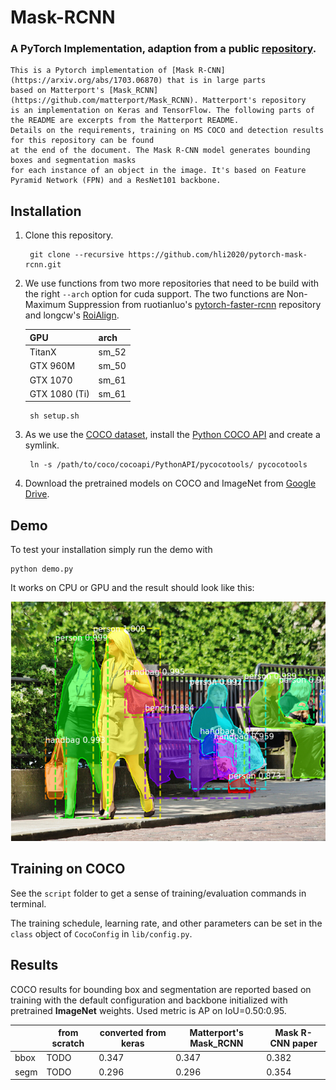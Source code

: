 # Mask-RCNN
### A PyTorch Implementation, adaption from a public [repository](https://github.com/multimodallearning/pytorch-mask-rcnn).





```Shell
This is a Pytorch implementation of [Mask R-CNN](https://arxiv.org/abs/1703.06870) that is in large parts
based on Matterport's [Mask_RCNN](https://github.com/matterport/Mask_RCNN). Matterport's repository
is an implementation on Keras and TensorFlow. The following parts of the README are excerpts from the Matterport README.
Details on the requirements, training on MS COCO and detection results for this repository can be found
at the end of the document. The Mask R-CNN model generates bounding boxes and segmentation masks
for each instance of an object in the image. It's based on Feature Pyramid Network (FPN) and a ResNet101 backbone.
```





## Installation
1. Clone this repository.

        git clone --recursive https://github.com/hli2020/pytorch-mask-rcnn.git

    
2. We use functions from two more repositories that need to be build with the right `--arch` option for cuda support.
The two functions are Non-Maximum Suppression from ruotianluo's [pytorch-faster-rcnn](https://github.com/ruotianluo/pytorch-faster-rcnn)
repository and longcw's [RoiAlign](https://github.com/longcw/RoIAlign.pytorch).

    | GPU | arch |
    | --- | --- |
    | TitanX | sm_52 |
    | GTX 960M | sm_50 |
    | GTX 1070 | sm_61 |
    | GTX 1080 (Ti) | sm_61 |

        sh setup.sh

3. As we use the [COCO dataset](http://cocodataset.org/#home),
install the [Python COCO API](https://github.com/cocodataset/cocoapi) and
create a symlink.

        ln -s /path/to/coco/cocoapi/PythonAPI/pycocotools/ pycocotools

4. Download the pretrained models on COCO and ImageNet from
[Google Drive](https://drive.google.com/open?id=1LXUgC2IZUYNEoXr05tdqyKFZY0pZyPDc).

## Demo

To test your installation simply run the demo with

    python demo.py

It works on CPU or GPU and the result should look like this:

![](assets/park.png)

## Training on COCO
See the    `script` folder to get a sense of training/evaluation commands in terminal.

The training schedule, learning rate, and other parameters can be set in the `class`
object of `CocoConfig` in `lib/config.py`.

## Results

COCO results for bounding box and segmentation are reported based on training
with the default configuration and backbone initialized with pretrained
**ImageNet** weights. Used metric is AP on IoU=0.50:0.95.

|    | from scratch | converted from keras | Matterport's Mask_RCNN | Mask R-CNN paper |
| --- | --- | --- | --- | --- |
| bbox | TODO | 0.347 | 0.347 | 0.382 |
| segm | TODO | 0.296 | 0.296 | 0.354 |


